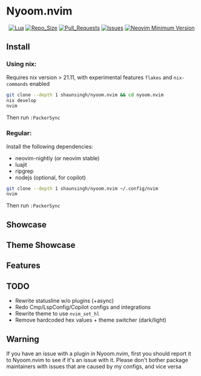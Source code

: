 # Nyoom.nvim

<div align="center">
  
[![Lua](https://img.shields.io/badge/Made%20With-Lua-2C2D72?style=for-the-badge&logo=lua&logoColor=white)]()
[![Repo_Size](https://img.shields.io/github/languages/code-size/shaunsingh/nyoom.nvim?color=orange&label=Repo%20Size&style=for-the-badge)]()
[![Pull_Requests](https://img.shields.io/github/issues-pr/shaunisngh/nyoom.nvim?style=for-the-badge)]()
[![Issues](https://img.shields.io/github/issues/shausingh/nyoom.nvim?color=red&style=for-the-badge)]()
[![Neovim Minimum Version](https://img.shields.io/badge/Neovim-0.5+-blueviolet.svg?style=flat-square&logo=Neovim&logoColor=white)](https://github.com/neovim/neovim)

</div> 

## Install

### Using nix: 

Requires nix version > 21.11, with experimental features `flakes` and `nix-commands` enabled
```bash
git clone --depth 1 shaunsingh/nyoom.nvim && cd nyoom.nvim 
nix develop
nvim
```

Then run `:PackerSync`

### Regular:

Install the following dependencies: 

- neovim-nightly (or neovim stable)
- luajit
- ripgrep
- nodejs (optional, for copilot)

```bash
git clone --depth 1 shaunsingh/nyoom.nvim ~/.config/nvim 
nvim
```

Then run `:PackerSync`

## Showcase

## Theme Showcase

## Features

## TODO

- Rewrite statusline w/o plugins (+async)
- Redo Cmp/LspConfig/Copilot configs and integrations
- Rewrite theme to use `nvim_set_hl`
- Remove hardcoded hex values + theme switcher (dark/light)

## Warning

If you have an issue with a plugin in Nyoom.nvim, first you should report it to Nyoom.nvim to see if it's an issue with it. Please don't bother package maintainers with issues that are caused by my configs, and vice versa

